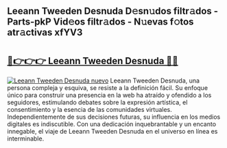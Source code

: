 ## Leeann Tweeden Desnuda D𝚎sn𝚞dos filtr𝚊dos - Parts-pkP Vid𝚎os filtr𝚊dos - N𝚞evas f𝚘tos atr𝚊ctivas xfYV3

# <h2><a href="http://mb2sg8l.tromn.icu/?c=Leeann+Tweeden+Desnuda">🔗👉👉👉 Leeann Tweeden Desnuda 🔗🔗</a></h2>

[![Leeann Tweeden Desnuda nuevo](https://i.imgur.com/pEAQMta.gif)](http://mb2sg8l.tromn.icu/?c=Leeann+Tweeden+Desnuda)
Leeann Tweeden Desnuda, una persona compleja y esquiva, se resiste a la definición fácil. Su enfoque único para construir una presencia en la web ha atraído y ofendido a los seguidores, estimulando debates sobre la expresión artística, el consentimiento y la esencia de las comunidades virtuales. Independientemente de sus decisiones futuras, su influencia en los medios digitales es indiscutible. Con una dedicación inquebrantable y un encanto innegable, el viaje de Leeann Tweeden Desnuda en el universo en línea es interminable.
